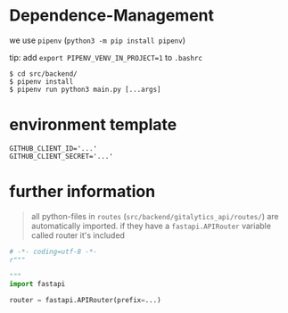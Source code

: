# Dependence-Management

we use `pipenv`
(`python3 -m pip install pipenv`)

tip: add `export PIPENV_VENV_IN_PROJECT=1` to `.bashrc`

```commandline
$ cd src/backend/
$ pipenv install
$ pipenv run python3 main.py [...args]
```

# environment template
```env
GITHUB_CLIENT_ID='...'
GITHUB_CLIENT_SECRET='...'
```


# further information

> all python-files in `routes` (`src/backend/gitalytics_api/routes/`) are automatically imported.
> if they have a `fastapi.APIRouter` variable called router it's included
```python
# -*- coding=utf-8 -*-
r"""

"""
import fastapi

router = fastapi.APIRouter(prefix=...)
```
